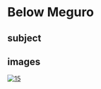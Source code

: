 # Below Meguro

## subject

## images

[![15](https://upload.wikimedia.org/wikipedia/commons/thumb/f/fc/Shimomeguro.jpg/290px-Shimomeguro.jpg)](https://en.wikipedia.org/wiki/File:Shimomeguro.jpg)
